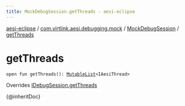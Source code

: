 ```yaml
---
title: MockDebugSession.getThreads - aesi-eclipse
---
```


[aesi-eclipse](../../index.html) / [com.virtlink.aesi.debugging.mock](../index.html) / [MockDebugSession](index.html) / [getThreads](.)

# getThreads

`open fun getThreads(): `[`MutableList`](https://kotlinlang.org/api/latest/jvm/stdlib/kotlin.collections/-mutable-list/index.html)`<IAesiThread>`

Overrides [IDebugSession.getThreads](../../com.virtlink.aesi.debugging/-i-debug-session/get-threads.html)

{@inheritDoc}

